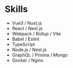 # Skills

- Vue3 / Nuxt.js
- React / Next.js
- Webpack / Rollup / Vite
- Babel / Eslint
- TypeScript
- Node.js / Nest.js
- GraphQL / Prisma / Mongo
- Docker / Nginx
